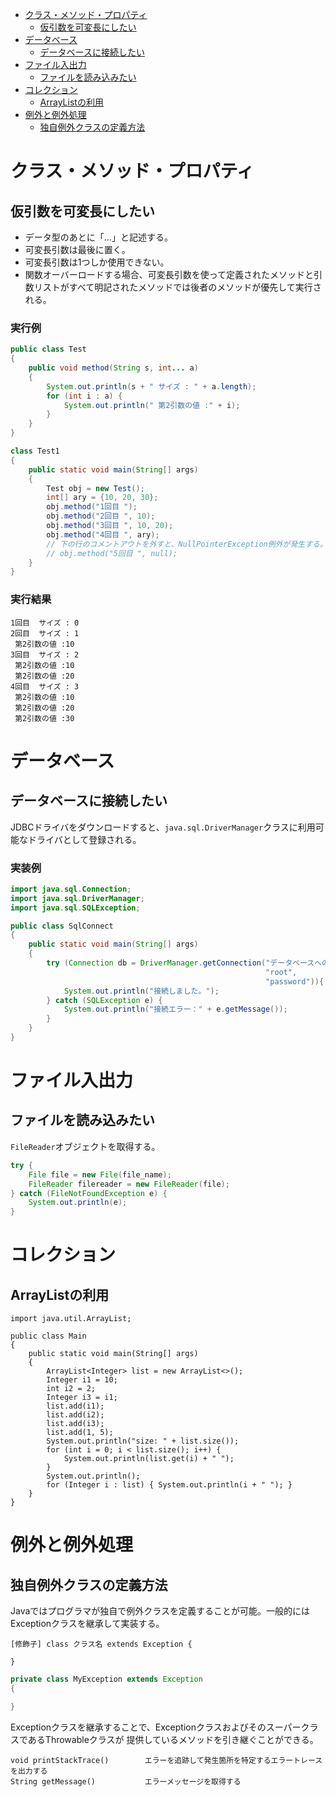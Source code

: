 - [クラス・メソッド・プロパティ](#クラスメソッドプロパティ)
  - [仮引数を可変長にしたい](#仮引数を可変長にしたい)
- [データベース](#データベース)
  - [データベースに接続したい](#データベースに接続したい)
- [ファイル入出力](#ファイル入出力)
  - [ファイルを読み込みたい](#ファイルを読み込みたい)
- [コレクション](#コレクション)
  - [ArrayListの利用](#arraylistの利用)
- [例外と例外処理](#例外と例外処理)
  - [独自例外クラスの定義方法](#独自例外クラスの定義方法)

# クラス・メソッド・プロパティ
## 仮引数を可変長にしたい
- データ型のあとに「...」と記述する。
- 可変長引数は最後に置く。
- 可変長引数は1つしか使用できない。
- 関数オーバーロードする場合、可変長引数を使って定義されたメソッドと引数リストがすべて明記されたメソッドでは後者のメソッドが優先して実行される。

<h3>実行例</h3>

```java:test1.java
public class Test
{
    public void method(String s, int... a)
    {
        System.out.println(s + " サイズ : " + a.length);
        for (int i : a) {
            System.out.println(" 第2引数の値 :" + i);
        }
    }
}

class Test1
{
    public static void main(String[] args)
    {
        Test obj = new Test();
        int[] ary = {10, 20, 30};
        obj.method("1回目 ");
        obj.method("2回目 ", 10);
        obj.method("3回目 ", 10, 20);
        obj.method("4回目 ", ary);
        // 下の行のコメントアウトを外すと、NullPointerException例外が発生する。
        // obj.method("5回目 ", null);
    }
}
```

<h3>実行結果</h3>

```
1回目  サイズ : 0
2回目  サイズ : 1
 第2引数の値 :10
3回目  サイズ : 2
 第2引数の値 :10
 第2引数の値 :20
4回目  サイズ : 3
 第2引数の値 :10
 第2引数の値 :20
 第2引数の値 :30
```

# データベース
## データベースに接続したい
JDBCドライバをダウンロードすると、`java.sql.DriverManager`クラスに利用可能なドライバとして登録される。

<h3>実装例</h3>

```java:SqlConnect.java
import java.sql.Connection;
import java.sql.DriverManager;
import java.sql.SQLException;

public class SqlConnect
{
    public static void main(String[] args)
    {
        try (Connection db = DriverManager.getConnection("データベースへのurl",
                                                         "root",
                                                         "password")){
            System.out.println("接続しました。");
        } catch (SQLException e) {
            System.out.println("接続エラー：" + e.getMessage());
        }
    }
}
```
# ファイル入出力
## ファイルを読み込みたい
`FileReader`オブジェクトを取得する。

```java
try {
    File file = new File(file_name);
    FileReader filereader = new FileReader(file);
} catch (FileNotFoundException e) {
    System.out.println(e);
}
```


# コレクション
## ArrayListの利用

```java:
import java.util.ArrayList;

public class Main
{
    public static void main(String[] args)
    {
        ArrayList<Integer> list = new ArrayList<>();
        Integer i1 = 10;
        int i2 = 2;
        Integer i3 = i1;
        list.add(i1);
        list.add(i2);
        list.add(i3);
        list.add(1, 5);
        System.out.println("size: " + list.size());
        for (int i = 0; i < list.size(); i++) {
            System.out.println(list.get(i) + " ");
        }
        System.out.println();
        for (Integer i : list) { System.out.println(i + " "); }
    }
}
```


# 例外と例外処理
## 独自例外クラスの定義方法
Javaではプログラマが独自で例外クラスを定義することが可能。一般的にはExceptionクラスを継承して実装する。
```
[修飾子] class クラス名 extends Exception {

}
```

```java:example.java
private class MyException extends Exception
{

}
```

Exceptionクラスを継承することで、ExceptionクラスおよびそのスーパークラスであるThrowableクラスが
提供しているメソッドを引き継ぐことができる。
```
void printStackTrace()        エラーを追跡して発生箇所を特定するエラートレースを出力する
String getMessage()           エラーメッセージを取得する
```
